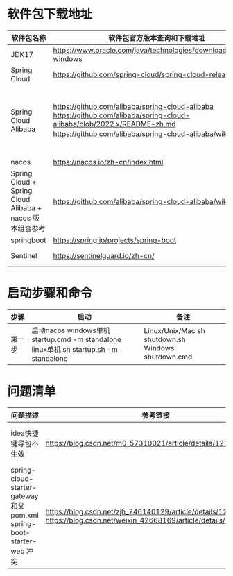 # 软件包下载地址
|软件包名称      |软件包官方版本查询和下载地址|  软件官方参考文档地址|
|----------------|----------------------------|----------------------|
|JDK17    |	https://www.oracle.com/java/technologies/downloads/#jdk17-windows    |   |
|Spring Cloud     |https://github.com/spring-cloud/spring-cloud-release/wiki    |    https://cloud.spring.io/  |
|Spring Cloud Alibaba | https://github.com/alibaba/spring-cloud-alibaba <br/> https://github.com/alibaba/spring-cloud-alibaba/blob/2022.x/README-zh.md <br/> https://github.com/alibaba/spring-cloud-alibaba/wiki/版本说明 | https://spring.io/projects/spring-cloud-alibaba#learn  <br/> https://spring-cloud-alibaba-group.github.io/github-pages/2021/zh-cn/index.html <br/> https://spring-cloud-alibaba-group.github.io/github-pages/2021/en-us/index.html| 
|nacos            |  https://nacos.io/zh-cn/index.html      | https://github.com/alibaba/nacos  |
|Spring Cloud + Spring Cloud Alibaba + nacos 版本组合参考      |  https://github.com/alibaba/spring-cloud-alibaba/wiki/版本说明   |   |
|springboot            |  https://spring.io/projects/spring-boot     |   |
|Sentinel            |  https://sentinelguard.io/zh-cn/     | https://sentinelguard.io/zh-cn/docs/quick-start.html  |
# 启动步骤和命令
|步骤     |启动|  备注|
|----------------|----------------------------|----------------------|
|第一步|  启动nacos windows单机 startup.cmd -m standalone <br/>  linux单机 sh startup.sh -m standalone <br/>  | Linux/Unix/Mac sh shutdown.sh <br/>    Windows shutdown.cmd|



# 问题清单
|问题描述      |参考链接|  备注|
|----------------|----------------------------|----------------------|
|idea快捷键导包不生效|https://blog.csdn.net/m0_57310021/article/details/121489630|设置idea自动导包|
|spring-cloud-starter-gateway和父pom.xml spring-boot-starter-web 冲突|https://blog.csdn.net/zjh_746140129/article/details/128387122 <br/> https://blog.csdn.net/weixin_42668169/article/details/124938673|----------------------|